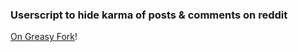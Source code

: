 ### Userscript to hide karma of posts & comments on reddit

[On Greasy Fork](https://greasyfork.org/en/scripts/391622-reddit-karma-hider)!
